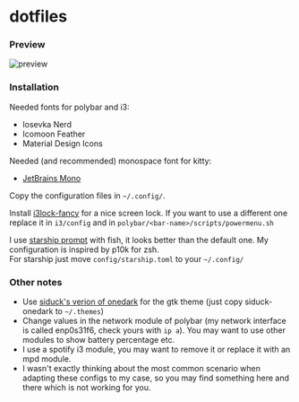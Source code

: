 # dotfiles

### Preview

![preview](https://i.ibb.co/Pzx7Fs4/image-2021-04-16-20-12-44.jpg)

### Installation

Needed fonts for polybar and i3:
- Iosevka Nerd
- Icomoon Feather
- Material Design Icons

Needed (and recommended) monospace font for kitty:
- [JetBrains Mono](https://www.jetbrains.com/lp/mono/)

Copy the configuration files in `~/.config/`. 

Install [i3lock-fancy](https://github.com/meskarune/i3lock-fancy) for a nice screen lock. If you want to use a different one replace it in `i3/config` and in `polybar/<bar-name>/scripts/powermenu.sh`

I use [starship prompt](https://starship.rs/) with fish, it looks better than the default one. My configuration is inspired by p10k for zsh. <br>
For starship just move `config/starship.toml` to your `~/.config/`

### Other notes
- Use [siduck's verion of onedark](https://github.com/siduck76/dotfiles/tree/master/gtk/siduck-onedark) for the gtk theme (just copy siduck-onedark to `~/.themes`)
- Change values in the network module of polybar (my network interface is called enp0s31f6, check yours with `ip a`). You may want to use other modules to show battery percentage etc.
- I use a spotify i3 module, you may want to remove it or replace it with an mpd module.
- I wasn't exactly thinking about the most common scenario when adapting these configs to my case, so you may find something here and there which is not working for you.

